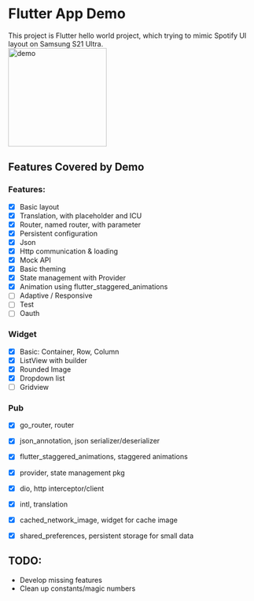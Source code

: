 # Flutter App Demo

This project is Flutter hello world project, which trying to mimic Spotify UI layout on Samsung S21 Ultra.
<br/>
<img src="screenshot/demo.gif" alt="demo" width="200px">

## Features Covered by Demo

### Features:

- [x] Basic layout
- [x] Translation, with placeholder and ICU
- [x] Router, named router, with parameter
- [x] Persistent configuration
- [x] Json
- [x] Http communication & loading
- [x] Mock API
- [x] Basic theming
- [x] State management with Provider
- [x] Animation using flutter_staggered_animations
- [ ] Adaptive / Responsive
- [ ] Test
- [ ] Oauth

### Widget

- [x] Basic: Container, Row, Column
- [x] ListView with builder
- [x] Rounded Image
- [x] Dropdown list
- [ ] Gridview

### Pub

- [x] go_router, router
- [x] json_annotation, json serializer/deserializer
- [x] flutter_staggered_animations, staggered animations
- [x] provider, state management pkg
- [x] dio, http interceptor/client
- [x] intl, translation
- [x] cached_network_image, widget for cache image
- [x] shared_preferences, persistent storage for small data


## TODO:

- Develop missing features
- Clean up constants/magic numbers
